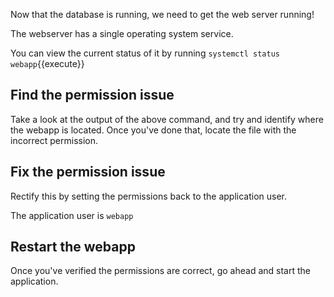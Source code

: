 Now that the database is running, we need to get the web server running!

The webserver has a single operating system service.

You can view the current status of it by running `systemctl status webapp`{{execute}}

## Find the permission issue

Take a look at the output of the above command, and try and identify where the webapp is located. Once you've done that, locate the file with the incorrect permission.

## Fix the permission issue

Rectify this by setting the permissions back to the application user.

The application user is `webapp`

## Restart the webapp

Once you've verified the permissions are correct, go ahead and start the application. 

